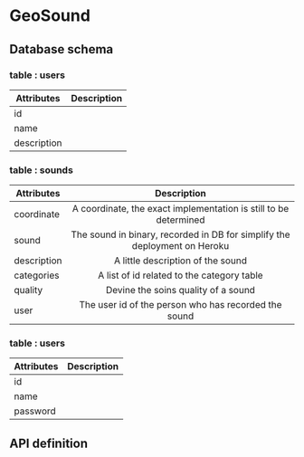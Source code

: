 # GeoSound
## Database schema
### table : users

| Attributes  | Description |
| ----------- | :---------: |
| id          |             |
| name        |             |
| description |             |

### table : sounds

| Attributes  | Description                                                               |
| ----------- | :-----------------------------------------------------------------------: |
| coordinate  | A coordinate, the exact implementation is still to be determined          |
| sound       | The sound in binary, recorded in DB for simplify the deployment on Heroku |
| description | A little description of the sound                                         |
| categories  | A list of id related to the category table                                |
| quality     | Devine the soins quality of a sound                                       |
| user        | The user id of the person who has recorded the sound                      |

### table : users

| Attributes | Description |
| ---------- | :---------: |
| id         |             |
| name       |             |
| password   |             |

## API definition

